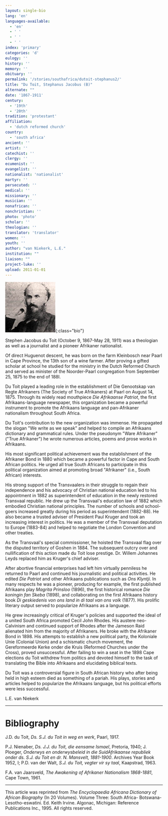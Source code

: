 ```yaml
---
layout: single-bio
lang: 'en'
languages-available:
  - 'en'
  - ' '
  - ' '
  - ' '
index: 'primary'
categories: 'd'
eulogy: ''
history: ''
memory: ''
obituary: ''
permalink: '/stories/southafrica/dutoit-stephanus2/'
title: "Du Toit, Stephanus Jacobus (B)"
alternate: ""
date: '1867-1911'
century:
  - '19th'
  - '20th'
tradition: 'protestant'
affiliation:
  - 'dutch reformed church'
country:
  - 'south africa'
ancient: ''
artist: ''
catechist: ''
clergy: ''
ecumenist: ''
evangelist: ''
nationalist: 'nationalist'
martyr: ''
persecuted: ''
medical: ''
missionary: ''
musician: ''
nonafrican: ''
nonchristian: ''
photo: 'photo'
scholar: ''
theologian: ''
translator: 'translator'
women: ''
youth: ''
author: "van Niekerk, L.E."
institution: ""
liaison: ""
project-luke: ''
upload: 2011-01-01
---
```


![Stephanus du Toit](/images/bio-pics/southafrica/du-toit-stephanus/du_toit_stephanus.jpg){:class="bio"}

Stephen Jacobus du Toit (October 9, 1867-May 28, 1911) was a theologian as well as a journalist and a pioneer Afrikaner nationalist.

Of direct Huguenot descent, he was born on the farm Kleinbosch near Paarl in Cape Province, the 13th son of a wine farmer. After proving a gifted scholar at school he studied for the ministry in the Dutch Reformed Church and served as minister of the Noorder-Paarl congregation from September 25, 1875 to the end of 188l.

Du Toit played a leading role in the establishment of Die Genootskap van Regte Afrikaners (The Society of True Afrikaners) at Paarl on August 14, 1875. Through its widely read mouthpiece *Die Afrikaanse Patriot*, the first Afrikaans-language newspaper, this organization became a powerful instrument to promote the Afrikaans language and pan-Afrikaner nationalism throughout South Africa.

Du Toit's contribution to the new organization was immense. He propagated the slogan "We write as we speak" and helped to compile an Afrikaans dictionary and grammatical rules. Under the pseudonym "Ware Afrikaner" ("True Afrikaner") he wrote numerous articles, poems and prose works in Afrikaans.

His most significant political achievement was the establishment of the Afrikaner Bond in 1880 which became a powerful factor in Cape and South African politics. He urged all true South Africans to participate in this political organization aimed at promoting broad "Afrikaner" (i.e., South African) interests.

His strong support of the Transvaalers in their struggle to regain their independence and his advocacy of Christian national education led to his appointment in 1882 as superintendent of education in the newly restored Transvaal republic. He drew up the Transvaal's education law of 1882 which embodied Christian national principles. The number of schools and school-goers increased greatly during his period as superintendent (1882-88). He also became a trusted adviser of President Paul Kruger and took an increasing interest in politics. He was a member of the Transvaal deputation to Europe (1883-84) and helped to negotiate the London Convention and other treaties.

As the Transvaal's special commissioner, he hoisted the Transvaal flag over the disputed territory of Goshen in 1884. The subsequent outcry over and nullification of this action made du Toit lose prestige. Dr. Willem Johannes Leyds replaced him as Kruger's chief adviser.

After abortive financial enterprises had left him virtually penniless he returned to Paarl and continued his journalistic and political activities. He edited *Die Patriot* and other Afrikaans publications such as *Ons Klyntji*. In many respects he was a pioneer, producing for example, the first published Afrikaans play *Magrita Prinsloo* (1896), the first historical romance *Die koningin fan Skeba* (1898), and collaborating on the first Afrikaans history book *Di geskiedenis von ons land in di taal van ons volk* (1877). His prolific literary output served to popularize Afrikaans as a language.

He grew increasingly critical of Kruger's policies and supported the ideal of a united South Africa promoted Cecil John Rhodes. His austere neo-Calvinism and continued support of Rhodes after the Jameson Raid alienated him from the majority of Afrikaners. He broke with the Afrikaner Bond in 1898. His attempts to establish a new political party, the Koloniale Unie (Colonial Union) and a schismatic church movement, the Gereformeerde Kerke onder die Kruis (Reformed Churches under the Cross), proved unsuccessful. After failing to win a seat in the 1898 Cape elections du Toit withdrew from politics and devoted himself to the task of translating the Bible into Afrikaans and elucidating biblical texts.

Du Toit was a controversial figure in South African history who after being held in high esteem died as something of a pariah. His plays, stories and articles helped to popularize the Afrikaans language, but his political efforts were less successful.

L.E. van Niekerk

---

# Bibliography

J.D. du Toit, *Ds. S.J. du Toit in weg en werk*, Paarl, 1917.

P.J. Nienaber, *Ds. J.J. du Toit, die eensame Ismael*, Pretoria, 1940; J. Ploeger, *Onderwys en onderwysbeleid in die SuidAfrikaanse republiek onder ds. S.J. du Toit en dr. N. Mansvelt, 1881-1900*. Archives Year Book 1952, I; P.D. van der Walt, *S.J. du Toit, vegter vir sy taal*, Kaapstrad, 1963.

F.A. van Jaarsveld, *The Awakening of Afrikaner Nationalism 1868-1881*, Cape Town, 1961.

---

This article was reprinted from *The Encyclopaedia Africana Dictionary of African Biography* (In 20 Volumes). Volume Three: South Africa- Botswana-Lesotho-eswatini. Ed. Keith Irvine. Algonac, Michigan: Reference Publications Inc., 1995.  All rights reserved.
